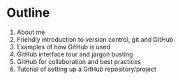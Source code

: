 # Outline

1. About me
2. Friendly introduction to version control, git and GitHub
3. Examples of how GitHub is used
4. GitHub interface tour and jargon busting
5. GitHub for collaboration and best practices
6. Tutorial of setting up a GitHub repository/project

